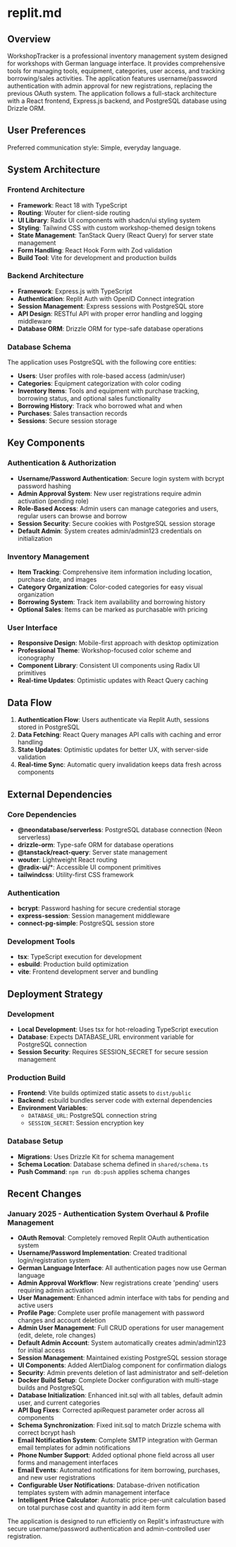 # replit.md

## Overview

WorkshopTracker is a professional inventory management system designed for workshops with German language interface. It provides comprehensive tools for managing tools, equipment, categories, user access, and tracking borrowing/sales activities. The application features username/password authentication with admin approval for new registrations, replacing the previous OAuth system. The application follows a full-stack architecture with a React frontend, Express.js backend, and PostgreSQL database using Drizzle ORM.

## User Preferences

Preferred communication style: Simple, everyday language.

## System Architecture

### Frontend Architecture
- **Framework**: React 18 with TypeScript
- **Routing**: Wouter for client-side routing
- **UI Library**: Radix UI components with shadcn/ui styling system
- **Styling**: Tailwind CSS with custom workshop-themed design tokens
- **State Management**: TanStack Query (React Query) for server state management
- **Form Handling**: React Hook Form with Zod validation
- **Build Tool**: Vite for development and production builds

### Backend Architecture
- **Framework**: Express.js with TypeScript
- **Authentication**: Replit Auth with OpenID Connect integration
- **Session Management**: Express sessions with PostgreSQL store
- **API Design**: RESTful API with proper error handling and logging middleware
- **Database ORM**: Drizzle ORM for type-safe database operations

### Database Schema
The application uses PostgreSQL with the following core entities:
- **Users**: User profiles with role-based access (admin/user)
- **Categories**: Equipment categorization with color coding
- **Inventory Items**: Tools and equipment with purchase tracking, borrowing status, and optional sales functionality
- **Borrowing History**: Track who borrowed what and when
- **Purchases**: Sales transaction records
- **Sessions**: Secure session storage

## Key Components

### Authentication & Authorization
- **Username/Password Authentication**: Secure login system with bcrypt password hashing
- **Admin Approval System**: New user registrations require admin activation (pending role)
- **Role-Based Access**: Admin users can manage categories and users, regular users can browse and borrow
- **Session Security**: Secure cookies with PostgreSQL session storage
- **Default Admin**: System creates admin/admin123 credentials on initialization

### Inventory Management
- **Item Tracking**: Comprehensive item information including location, purchase date, and images
- **Category Organization**: Color-coded categories for easy visual organization
- **Borrowing System**: Track item availability and borrowing history
- **Optional Sales**: Items can be marked as purchasable with pricing

### User Interface
- **Responsive Design**: Mobile-first approach with desktop optimization
- **Professional Theme**: Workshop-focused color scheme and iconography
- **Component Library**: Consistent UI components using Radix UI primitives
- **Real-time Updates**: Optimistic updates with React Query caching

## Data Flow

1. **Authentication Flow**: Users authenticate via Replit Auth, sessions stored in PostgreSQL
2. **Data Fetching**: React Query manages API calls with caching and error handling
3. **State Updates**: Optimistic updates for better UX, with server-side validation
4. **Real-time Sync**: Automatic query invalidation keeps data fresh across components

## External Dependencies

### Core Dependencies
- **@neondatabase/serverless**: PostgreSQL database connection (Neon serverless)
- **drizzle-orm**: Type-safe ORM for database operations
- **@tanstack/react-query**: Server state management
- **wouter**: Lightweight React routing
- **@radix-ui/***: Accessible UI component primitives
- **tailwindcss**: Utility-first CSS framework

### Authentication
- **bcrypt**: Password hashing for secure credential storage
- **express-session**: Session management middleware
- **connect-pg-simple**: PostgreSQL session store

### Development Tools
- **tsx**: TypeScript execution for development
- **esbuild**: Production build optimization
- **vite**: Frontend development server and bundling

## Deployment Strategy

### Development
- **Local Development**: Uses tsx for hot-reloading TypeScript execution
- **Database**: Expects DATABASE_URL environment variable for PostgreSQL connection
- **Session Security**: Requires SESSION_SECRET for secure session management

### Production Build
- **Frontend**: Vite builds optimized static assets to `dist/public`
- **Backend**: esbuild bundles server code with external dependencies
- **Environment Variables**: 
  - `DATABASE_URL`: PostgreSQL connection string
  - `SESSION_SECRET`: Session encryption key

### Database Setup
- **Migrations**: Uses Drizzle Kit for schema management
- **Schema Location**: Database schema defined in `shared/schema.ts`
- **Push Command**: `npm run db:push` applies schema changes

## Recent Changes

### January 2025 - Authentication System Overhaul & Profile Management
- **OAuth Removal**: Completely removed Replit OAuth authentication system
- **Username/Password Implementation**: Created traditional login/registration system
- **German Language Interface**: All authentication pages now use German language
- **Admin Approval Workflow**: New registrations create 'pending' users requiring admin activation
- **User Management**: Enhanced admin interface with tabs for pending and active users
- **Profile Page**: Complete user profile management with password changes and account deletion
- **Admin User Management**: Full CRUD operations for user management (edit, delete, role changes)
- **Default Admin Account**: System automatically creates admin/admin123 for initial access
- **Session Management**: Maintained existing PostgreSQL session storage
- **UI Components**: Added AlertDialog component for confirmation dialogs
- **Security**: Admin prevents deletion of last administrator and self-deletion
- **Docker Build Setup**: Complete Docker configuration with multi-stage builds and PostgreSQL
- **Database Initialization**: Enhanced init.sql with all tables, default admin user, and current categories
- **API Bug Fixes**: Corrected apiRequest parameter order across all components
- **Schema Synchronization**: Fixed init.sql to match Drizzle schema with correct bcrypt hash
- **Email Notification System**: Complete SMTP integration with German email templates for admin notifications
- **Phone Number Support**: Added optional phone field across all user forms and management interfaces
- **Email Events**: Automated notifications for item borrowing, purchases, and new user registrations
- **Configurable User Notifications**: Database-driven notification templates system with admin management interface
- **Intelligent Price Calculator**: Automatic price-per-unit calculation based on total purchase cost and quantity in add item form


The application is designed to run efficiently on Replit's infrastructure with secure username/password authentication and admin-controlled user registration.